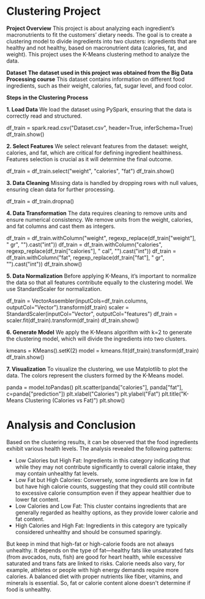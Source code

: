 # Clustering Project

**Project Overview**
This project is about analyzing each ingredient’s macronutrients to fit the customers’ dietary needs. The goal is to create a clustering model to divide ingredients into two clusters: ingredients that are healthy and not healthy, based on macronutrient data (calories, fat, and weight). This project uses the K-Means clustering method to analyze the data.

**Dataset**
**The dataset used in this project was obtained from the Big Data Processing course**
This dataset contains information on different food ingredients, such as their weight, calories, fat, sugar level, and food color.

**Steps in the Clustering Process**

**1. Load Data**
We load the dataset using PySpark, ensuring that the data is correctly read and structured.

df_train = spark.read.csv("Dataset.csv", header=True, inferSchema=True)
df_train.show()


**2. Select Features**
We select relevant features from the dataset: weight, calories, and fat, which are critical for defining ingredient healthiness. Features selection is crucial as it will determine the final outcome.

df_train = df_train.select("weight", "calories", "fat")
df_train.show()


**3. Data Cleaning**
Missing data is handled by dropping rows with null values, ensuring clean data for further processing.

df_train = df_train.dropna()


**4. Data Transformation**
The data requires cleaning to remove units and ensure numerical consistency. We remove units from the weight, calories, and fat columns and cast them as integers.

df_train = df_train.withColumn("weight", regexp_replace(df_train["weight"], " gr", "").cast("int"))
df_train = df_train.withColumn("calories", regexp_replace(df_train["calories"], " cal", "").cast("int"))
df_train = df_train.withColumn("fat", regexp_replace(df_train["fat"], " gr", "").cast("int"))
df_train.show()


**5. Data Normalization**
Before applying K-Means, it’s important to normalize the data so that all features contribute equally to the clustering model. We use StandardScaler for normalization.

df_train = VectorAssembler(inputCols=df_train.columns, outputCol="Vector").transform(df_train)
scaler = StandardScaler(inputCol="Vector", outputCol="features")
df_train = scaler.fit(df_train).transform(df_train)
df_train.show()


**6. Generate Model**
We apply the K-Means algorithm with k=2 to generate the clustering model, which will divide the ingredients into two clusters.

kmeans = KMeans().setK(2)
model = kmeans.fit(df_train).transform(df_train)
df_train.show()


**7. Visualization**
To visualize the clustering, we use Matplotlib to plot the data. The colors represent the clusters formed by the K-Means model.

panda = model.toPandas()
plt.scatter(panda["calories"], panda["fat"], c=panda["prediction"])
plt.xlabel("Calories")
plt.ylabel("Fat")
plt.title("K-Means Clustering (Calories vs Fat)")
plt.show()


# Analysis and Conclusion
Based on the clustering results, it can be observed that the food ingredients exhibit various health levels. The analysis revealed the following patterns:
- Low Calories but High Fat: Ingredients in this category indicating that while they may not contribute significantly to overall calorie intake, they may contain unhealthy fat levels.
- Low Fat but High Calories: Conversely, some ingredients are low in fat but have high calorie counts, suggesting that they could still contribute to excessive calorie consumption even if they appear healthier due to lower fat content.
- Low Calories and Low Fat: This cluster contains ingredients that are generally regarded as healthy options, as they provide lower calorie and fat content.
- High Calories and High Fat: Ingredients in this category are typically considered unhealthy and should be consumed sparingly.

But keep in mind that high-fat or high-calorie foods are not always unhealthy. It depends on the type of fat—healthy fats like unsaturated fats (from avocados, nuts, fish) are good for heart health, while excessive saturated and trans fats are linked to risks. Calorie needs also vary, for example, athletes or people with high energy demands require more calories. A balanced diet with proper nutrients like fiber, vitamins, and minerals is essential. So, fat or calorie content alone doesn't determine if food is unhealthy.

